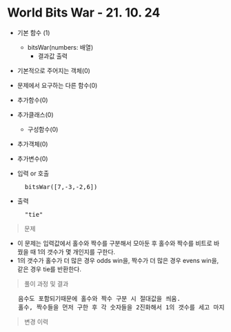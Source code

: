 # World Bits War - 21. 10. 24

- 기본 함수 (1)
  - bitsWar(numbers: 배열)
    - 결과값 출력
- 기본적으로 주어지는 객체(0)
- 문제에서 요구하는 다른 함수(0)
- 추가함수(0)
- 추가클래스(0)
  - 구성함수(0)
- 추가객체(0)
- 추가변수(0)

- 입력 or 호출
  <pre>
    bitsWar([7,-3,-2,6])
  </pre>
 
- 출력
  <pre>
    "tie"         
  </pre>

> 문제
  - 이 문제는 입력값에서 홀수와 짝수를 구분해서 모아둔 후 홀수와 짝수를 비트로 바꿨을 때 1의 갯수가 몇 개인지를 구한다.
  - 1의 갯수가 홀수가 더 많은 경우 odds win을, 짝수가 더 많은 경우 evens win을, 같은 경우 tie를 반환한다.

> 풀이 과정 및 결과
<pre>
   음수도 포함되기때문에 홀수와 짝수 구분 시 절대값을 씌움.
   홀수, 짝수들을 먼저 구한 후 각 숫자들을 2진화해서 1의 갯수를 세고 마지막에 비교해서 결과를 구한다.
</pre>

>변경 이력
<pre>
</pre>
